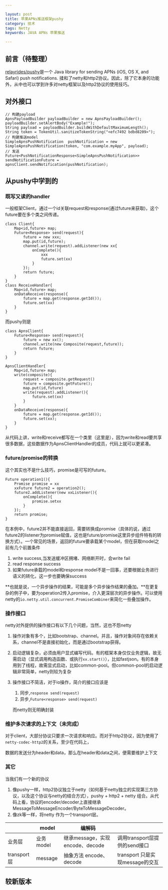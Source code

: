 ```yaml
---

layout: post
title: 苹果APNs推送框架pushy
category: 技术
tags: Netty
keywords: JAVA APNs 苹果推送

---
```


## 前言（待整理）

[relayrides/pushy](https://github.com/relayrides/pushy)是一个 Java library for sending APNs (iOS, OS X, and Safari) push notifications. 揉和了netty和http2协议。因此，除了它本身的功能外，从中也可以学到许多对netty框架以及http2协议的使用技巧。

## 对外接口

    // 构建payload
    ApnsPayloadBuilder payloadBuilder = new ApnsPayloadBuilder();
    payloadBuilder.setAlertBody("Example!");
    String payload = payloadBuilder.buildWithDefaultMaximumLength();
    String token = TokenUtil.sanitizeTokenString("<efc7492 bdbd8209>");
    // 构建推送model
    SimpleApnsPushNotification  pushNotification = new SimpleApnsPushNotification(token, "com.example.myApp", payload);
    // 发送
	Future<PushNotificationResponse<SimpleApnsPushNotification>> sendNotificationFuture = apnsClient.sendNotification(pushNotification);

## 从pushy中学到的

### 既写又读的handler

一般框架Client，通过一个id关联request和response(通过future来获取)，这个future要在多个类之间传递。

	class Client{
		Map<id,future> map;
		Future<Response> send(request){
			future = new xxx;
			map.put(id,future);
			channel.write(request).addListener(new xx{
				onComplete(){
					xxx
					future.set(xx)
				}
			});
			return future;
		}
	}
	class ReceiveHandler{
		Map<id,future> map;
		onDataReceive(response){
			future = map.get(response.getId());
			future.set(xx)
		}
	}
	
而pushy则是

	class ApnsClient{
		Future<Response> send(request){
			future = new xx();
			channel.write(new Composite(request,future));
			return future;
		}
	}
	
	ApnsClientHandler{
		Map<id,future> map;
		write(composite){
			request = composite.getRequest()
			future = composite.getFuture();
			map.put(id,future)
			write(request).addListener(){
				future.set(xx)
			}
		}
		onDataReceive(response){
			future = map.get(response.getId());
			future.set(xx);
		}
	}
	
从代码上讲，write和receive都写在一个类里（这里是），因为write和read要共享很多数据，这些数据作为ApnsClientHandler的成员，代码上就可以更紧凑。

### future/promise的转换

这个其实也不是什么技巧，promise是可写的future。

	Future operation1(){
		Promise promise = xx
		xxFuture future2 = operation2();
		future2.addListener(new xxListener(){
			onComplete(){
				promise.setxx
			}
		});
		return promise;
	}
	
在本例中，future2并不能直接返回，需要转换成promise（具体的说，通过future2的listener为promise赋值，这也是future/promise这里异步组件特有的转换方式）。一个常见的场景，返回的future要承载某个model，但在获取model之前有几个前置条件

1. write success,当发送缓冲区拥堵、网络断开时，会write fail
2. read response success
3. 如果future承载的model和response model不是一回事，还要根据业务进行语义的转化，这一步也要确保success

**也就是说，一个异步操作的结果，可能是多个异步操作结果的叠加。**在更复杂的例子中，要为operation2传入promise，介入更深层次的异步操作。可以使用netty的`io.netty.util.concurrent.PromiseCombiner`来简化一些叠加操作。

### 操作接口

netty对外提供的操作接口有以下几个问题，当然，这也不怨netty

1. 操作对象有多个，比如bootstrap、channel。并且，操作对象间存在依赖关系，channel不是直接初始化，而是通过bootstrap获得。
2. 启动逻辑复杂，必须由用户显式编写代码。有的框架本身仅仅业务逻辑，故无需启动（显式调用构造函数、或执行`xx.start()`），比如fastjson。有的本身用到了线程，故需显式启动，比如common-pool。但common-pool的启动逻辑非常简单，netty则较为复杂
3. 操作接口不简洁，对于io操作，简介的接口应该是

	1. 同步,`response send(request)`
	2. 异步,`Future<response> send(request)`

	而netty则无明确封装



### 维护多次请求的上下文（未完成）

对于client，大部分协议只要求一次请求和响应。而对于http2协议，因为使用了`netty-codec-http2`的关系，至少在代码上，

数据的发送分为header和data，那么在header和data之间，便需要维护上下文

### 其它

当我们有一个新的协议

1. 像pushy一样，http2协议独立于netty（如何基于netty独立的实现第三方协议，以及这个协议与netty的结合方式），pushy + http2 + netty 组合。从代码上看，协议的encoder/decoder上直接继承MessageToMessageEncoder/ByteToMessageDecoder。
2. 像zk等一样，将netty 作为一个transport层。

||model|编解码||
|---|---|---|---|
|业务层|业务model|继承message，实现encode、decode| 调用transport层提供的send接口 |
|transport层| message |抽象方法 encode、decode| transport 只是实现message的交互|

## 较新版本

